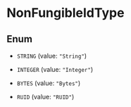 

# NonFungibleIdType

## Enum


* `STRING` (value: `"String"`)

* `INTEGER` (value: `"Integer"`)

* `BYTES` (value: `"Bytes"`)

* `RUID` (value: `"RUID"`)



